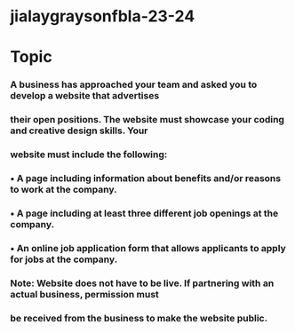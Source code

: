 # jialaygraysonfbla-23-24

# Topic

### A business has approached your team and asked you to develop a website that advertises
### their open positions. The website must showcase your coding and creative design skills. Your
### website must include the following:
### • A page including information about benefits and/or reasons to work at the company.
### • A page including at least three different job openings at the company.
### • An online job application form that allows applicants to apply for jobs at the company.
### Note: Website does not have to be live. If partnering with an actual business, permission must
### be received from the business to make the website public. 
